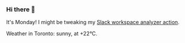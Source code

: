 ### Hi there :wave:

It's Monday! I might be tweaking my [Slack workspace analyzer action](https://github.com/bewuethr/slack-analyzer).

Weather in Toronto: sunny, at +22°C.
